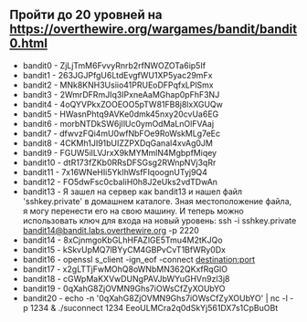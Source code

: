 ## Пройти до 20 уровней на https://overthewire.org/wargames/bandit/bandit0.html

 - bandit0 - ZjLjTmM6FvvyRnrb2rfNWOZOTa6ip5If
 - bandit1 - 263JGJPfgU6LtdEvgfWU1XP5yac29mFx
 - bandit2 - MNk8KNH3Usiio41PRUEoDFPqfxLPlSmx
 - bandit3 - 2WmrDFRmJIq3IPxneAaMGhap0pFhF3NJ
 - bandit4 - 4oQYVPkxZOOEOO5pTW81FB8j8lxXGUQw
 - bandit5 - HWasnPhtq9AVKe0dmk45nxy20cvUa6EG
 - bandit6 - morbNTDkSW6jIlUc0ymOdMaLnOlFVAaj
 - bandit7 - dfwvzFQi4mU0wfNbFOe9RoWskMLg7eEc
 - bandit8 - 4CKMh1JI91bUIZZPXDqGanal4xvAg0JM
 - bandit9 - FGUW5ilLVJrxX9kMYMmlN4MgbpfMiqey
 - bandit10 - dtR173fZKb0RRsDFSGsg2RWnpNVj3qRr
 - bandit11 - 7x16WNeHIi5YkIhWsfFIqoognUTyj9Q4
 - bandit12 - FO5dwFsc0cbaIiH0h8J2eUks2vdTDwAn
 - bandit13 - Я зашел на сервер как bandit13 и нашел файл 'sshkey.private' в домашнем каталоге. Зная местоположение файла, я могу перенести его на свою машину. И теперь можно использовать ключ для входа на новый уровень: ssh -i sshkey.private bandit14@bandit.labs.overthewire.org -p 2220
 - bandit14 - 8xCjnmgoKbGLhHFAZlGE5Tmu4M2tKJQo
 - bandit15 - kSkvUpMQ7lBYyCM4GBPvCvT1BfWRy0Dx
 - bandit16 - openssl s_client -ign_eof -connect <destination:port>
 - bandit17 - x2gLTTjFwMOhQ8oWNbMN362QKxfRqGlO
 - bandit18 - cGWpMaKXVwDUNgPAVJbWYuGHVn9zl3j8
 - bandit19 - 0qXahG8ZjOVMN9Ghs7iOWsCfZyXOUbYO
 - bandit20 - echo -n '0qXahG8ZjOVMN9Ghs7iOWsCfZyXOUbYO' | nc -l -p 1234 & 
 ./suconnect 1234
 EeoULMCra2q0dSkYj561DX7s1CpBuOBt
